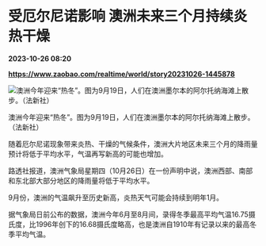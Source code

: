 # 受厄尔尼诺影响 澳洲未来三个月持续炎热干燥

**2023-10-26 08:20**

**https://www.zaobao.com/realtime/world/story20231026-1445878**

![澳洲今年迎来“热冬”。图为9月19日，人们在澳洲墨尔本的阿尔托纳海滩上散步。（法新社）](https://static.zaobao.com/s3fs-public/styles/article_large_full/public/articles/2023/10/26/AUSTRALIA-WEATHER-102123_0.jpg?itok=27tVZpHs "澳洲今年迎来“热冬”。图为9月19日，人们在澳洲墨尔本的阿尔托纳海滩上散步。（法新社）")

澳洲今年迎来“热冬”。图为9月19日，人们在澳洲墨尔本的阿尔托纳海滩上散步。（法新社）

随着厄尔尼诺现象带来炎热、干燥的气候条件，澳洲大片地区未来三个月的降雨量预计将低于平均水平，气温再写新高的可能也增加。

路透社报道，澳洲气象局星期四（10月26日）在一份声明中说，澳洲西部、南部和东北部大部分地区的降雨量将低于平均水平。

9月份，澳洲的气温飙升至历史新高，炎热天气可能会持续到明年1月。

据气象局日前公布的数据，澳洲今年6月至8月间，录得冬季最高平均气温16.75摄氏度，比1996年创下的16.68摄氏度略高，也是澳洲自1910年有记录以来的最高冬季平均气温。